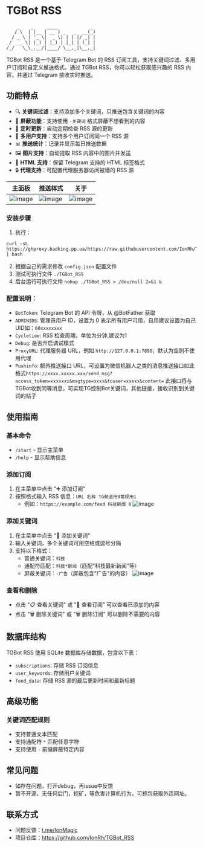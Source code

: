 # TGBot RSS
```
    _    _     ____            _ 
   / \  | |__ | __ ) _   _  __(_)
  / _ \ | '_ \|  _ \| | | |/ _| |
 / ___ \| |_) | |_) | |_| | (_| |
/_/   \_\_.__/|____/ \__,_|\__,_|
```

TGBot RSS 是一个基于 Telegram Bot 的 RSS 订阅工具，支持关键词过滤、多用户订阅和自定义推送格式。通过 TGBot RSS，你可以轻松获取感兴趣的 RSS 内容，并通过 Telegram 接收实时推送。

## 功能特点

- 🔍 **关键词过滤**：支持添加多个关键词，只推送包含关键词的内容
- 🚫 **屏蔽功能**：支持使用 `-关键词` 格式屏蔽不想看到的内容
- 🔄 **定时更新**：自动定期检查 RSS 源的更新
- 👥 **多用户支持**：支持多个用户订阅同一个 RSS 源
- 📊 **推送统计**：记录并显示每日推送数据
- 🖼️ **图片支持**：自动提取 RSS 内容中的图片并发送
- 🔗 **HTML 支持**：保留 Telegram 支持的 HTML 标签格式
- 🔒 **代理支持**：可配置代理服务器访问被墙的 RSS 源

| 主面板   | 推送样式 | 关于    |
|--------|------|---------|
| ![image](https://ghproxy.badking.pp.ua/https://raw.githubusercontent.com/IonRh/TGBot_RSS/main/Image/2afc6ebcf12db6f36af25877e7e24f72.png)   | ![image](https://ghproxy.badking.pp.ua/https://raw.githubusercontent.com/IonRh/TGBot_RSS/main/Image/2025-06-06%20225016.png)   | ![image](https://ghproxy.badking.pp.ua/https://raw.githubusercontent.com/IonRh/TGBot_RSS/main/Image/2025-06-06%20223327.png)   |

### 安装步骤

1. 执行：

```
curl -sL https://ghproxy.badking.pp.ua/https://raw.githubusercontent.com/IonRh/TGBot_RSS/main/TGBot_RSS.sh | bash
```

2. 根据自己的需求修改 `config.json` 配置文件
3. 测试可执行文件 `./TGBot_RSS`
4. 后台运行可执行文件 `nohup ./TGBot_RSS > /dev/null 2>&1 &`


### 配置说明：
- `BotToken`: Telegram Bot 的 API 令牌，从 @BotFather 获取
- `ADMINIDS`: 管理员用户 ID，设置为 0 表示所有用户可用，自用建议设置为自己UID如：`60xxxxxxxx`
- `Cycletime`: RSS 检查周期，单位为分钟,建议为1
- `Debug`: 是否开启调试模式
- `ProxyURL`: 代理服务器 URL，例如 `http://127.0.0.1:7890`，默认为空则不使用代理
- `Pushinfo`: 额外推送接口 URL，可设置为微信机器人之类的消息推送接口如此格式`https://xxxx.xxxxx.xxx/send_msg?access_token=xxxxxxx&msgtype=xxxx&touser=xxxxx&content=`
此接口将与TGBot收到同等消息，可实现TG控制Bot关键词，其他链接，接收识别到关键词的帖子
## 使用指南

### 基本命令

- `/start` - 显示主菜单
- `/help` - 显示帮助信息

### 添加订阅

1. 在主菜单中点击 "➕ 添加订阅"
2. 按照格式输入 RSS 信息：`URL 名称 TG频道用0常规用1`
   - 例如：`https://example.com/feed 科技新闻 0`
![image](https://ghproxy.badking.pp.ua/https://raw.githubusercontent.com/IonRh/TGBot_RSS/main/Image/2025-06-06%20223402.png)
### 添加关键词

1. 在主菜单中点击 "📝 添加关键词"
2. 输入关键词，多个关键词可用空格或逗号分隔
3. 支持以下格式：
   - 普通关键词：`科技`
   - 通配符匹配：`科技*新闻`（匹配"科技最新新闻"等）
   - 屏蔽关键词：`-广告`（屏蔽包含"广告"的内容）
![image](https://ghproxy.badking.pp.ua/https://raw.githubusercontent.com/IonRh/TGBot_RSS/main/Image/2025-06-06%20223348.png)
### 查看和删除

- 点击 "📋 查看关键词" 或 "📰 查看订阅" 可以查看已添加的内容
- 点击 "🗑️ 删除关键词" 或 "🗑️ 删除订阅" 可以删除不需要的内容

## 数据库结构

TGBot RSS 使用 SQLite 数据库存储数据，包含以下表：

- `subscriptions`: 存储 RSS 订阅信息
- `user_keywords`: 存储用户关键词
- `feed_data`: 存储 RSS 源的最后更新时间和最新标题

## 高级功能

### 关键词匹配规则

- 支持普通文本匹配
- 支持通配符 `*` 匹配任意字符
- 支持使用 `-` 前缀屏蔽特定内容

## 常见问题

- 如存在问题，打开debug，再issue中反馈
- 暂不开源，无任何后门，挖矿，等危害计算机行为，可抓包获取外连网址。
## 联系方式

- 问题反馈：[t.me/IonMagic](https://t.me/IonMagic)
- 项目仓库：https://github.com/IonRh/TGBot_RSS 
